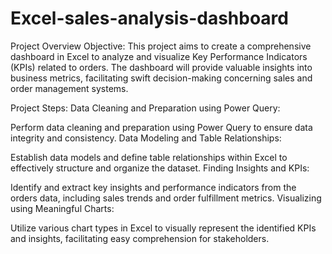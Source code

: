 # Excel-sales-analysis-dashboard

Project Overview
Objective:
This project aims to create a comprehensive dashboard in Excel to analyze and visualize Key Performance Indicators (KPIs) related to orders. The dashboard will provide valuable insights into business metrics, facilitating swift decision-making concerning sales and order management systems.

Project Steps:
Data Cleaning and Preparation using Power Query:

Perform data cleaning and preparation using Power Query to ensure data integrity and consistency.
Data Modeling and Table Relationships:

Establish data models and define table relationships within Excel to effectively structure and organize the dataset.
Finding Insights and KPIs:

Identify and extract key insights and performance indicators from the orders data, including sales trends and order fulfillment metrics.
Visualizing using Meaningful Charts:

Utilize various chart types in Excel to visually represent the identified KPIs and insights, facilitating easy comprehension for stakeholders.
